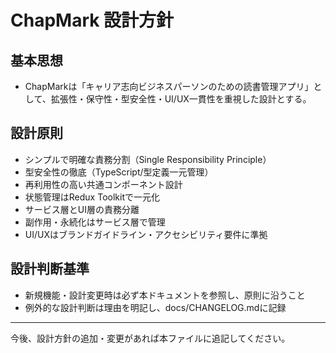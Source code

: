 # ChapMark 設計方針

## 基本思想
- ChapMarkは「キャリア志向ビジネスパーソンのための読書管理アプリ」として、拡張性・保守性・型安全性・UI/UX一貫性を重視した設計とする。

## 設計原則
- シンプルで明確な責務分割（Single Responsibility Principle）
- 型安全性の徹底（TypeScript/型定義一元管理）
- 再利用性の高い共通コンポーネント設計
- 状態管理はRedux Toolkitで一元化
- サービス層とUI層の責務分離
- 副作用・永続化はサービス層で管理
- UI/UXはブランドガイドライン・アクセシビリティ要件に準拠

## 設計判断基準
- 新規機能・設計変更時は必ず本ドキュメントを参照し、原則に沿うこと
- 例外的な設計判断は理由を明記し、docs/CHANGELOG.mdに記録

---

今後、設計方針の追加・変更があれば本ファイルに追記してください。 